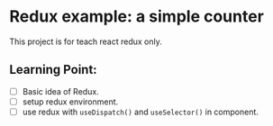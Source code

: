 # Redux example: a simple counter

This project is for teach react redux only.

## Learning Point:

- [ ] Basic idea of Redux.
- [ ] setup redux environment.
- [ ] use redux with `useDispatch()` and `useSelector()` in component. 